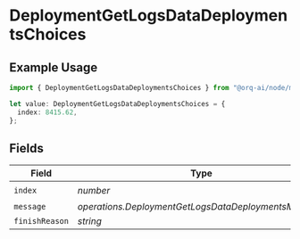 # DeploymentGetLogsDataDeploymentsChoices

## Example Usage

```typescript
import { DeploymentGetLogsDataDeploymentsChoices } from "@orq-ai/node/models/operations";

let value: DeploymentGetLogsDataDeploymentsChoices = {
  index: 8415.62,
};
```

## Fields

| Field                                                | Type                                                 | Required                                             | Description                                          |
| ---------------------------------------------------- | ---------------------------------------------------- | ---------------------------------------------------- | ---------------------------------------------------- |
| `index`                                              | *number*                                             | :heavy_check_mark:                                   | N/A                                                  |
| `message`                                            | *operations.DeploymentGetLogsDataDeploymentsMessage* | :heavy_minus_sign:                                   | N/A                                                  |
| `finishReason`                                       | *string*                                             | :heavy_minus_sign:                                   | N/A                                                  |